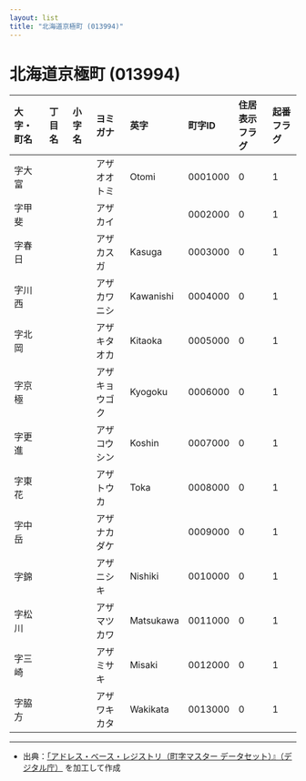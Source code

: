 ```yaml
---
layout: list
title: "北海道京極町 (013994)"
---
```


# 北海道京極町 (013994)

| 大字・町名 | 丁目名 | 小字名 | ヨミガナ | 英字 | 町字ID | 住居表示フラグ | 起番フラグ |
|:---|:---|:---|:---|:---|:---|:---|:---|
| 字大富 |  |  | アザオオトミ | Otomi | 0001000 | 0 | 1 |
| 字甲斐 |  |  | アザカイ |  | 0002000 | 0 | 1 |
| 字春日 |  |  | アザカスガ | Kasuga | 0003000 | 0 | 1 |
| 字川西 |  |  | アザカワニシ | Kawanishi | 0004000 | 0 | 1 |
| 字北岡 |  |  | アザキタオカ | Kitaoka | 0005000 | 0 | 1 |
| 字京極 |  |  | アザキョウゴク | Kyogoku | 0006000 | 0 | 1 |
| 字更進 |  |  | アザコウシン | Koshin | 0007000 | 0 | 1 |
| 字東花 |  |  | アザトウカ | Toka | 0008000 | 0 | 1 |
| 字中岳 |  |  | アザナカダケ |  | 0009000 | 0 | 1 |
| 字錦 |  |  | アザニシキ | Nishiki | 0010000 | 0 | 1 |
| 字松川 |  |  | アザマツカワ | Matsukawa | 0011000 | 0 | 1 |
| 字三崎 |  |  | アザミサキ | Misaki | 0012000 | 0 | 1 |
| 字脇方 |  |  | アザワキカタ | Wakikata | 0013000 | 0 | 1 |

---

- 出典：[「アドレス・ベース・レジストリ（町字マスター データセット）』（デジタル庁）](https://www.digital.go.jp/policies/base_registry_address/) を加工して作成